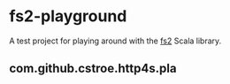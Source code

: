 # fs2-playground

A test project for playing around with the [fs2](https://fs2.io/guide.html) Scala library.

## com.github.cstroe.http4s.pla